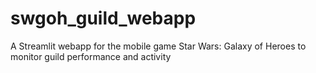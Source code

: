 # swgoh_guild_webapp
A Streamlit webapp for the mobile game Star Wars: Galaxy of Heroes to monitor guild performance and activity
